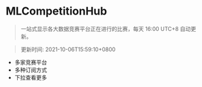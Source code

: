 # MLCompetitionHub

> 一站式显示各大数据竞赛平台正在进行的比赛，每天 16:00 UTC+8 自动更新。
  
> 更新时间: 2021-10-06T15:59:10+0800 

* 多家竞赛平台
* 多种订阅方式
* 下拉查看更多